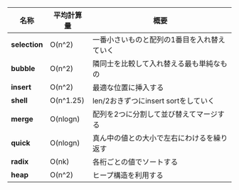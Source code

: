 |名称|平均計算量|概要|
|--- |---   |--- |
|**selection**|O(n^2)|一番小さいものと配列の1番目を入れ替えていく|
|**bubble**|O(n^2)|隣同士を比較して入れ替える最も単純なもの|
|**insert**|O(n^2)|最適な位置に挿入する|
|**shell**|O(n^1.25)|len/2おきずつにinsert sortをしていく|
|**merge**|O(nlogn)|配列を2つに分割して並び替えてマージする|
|**quick**|O(nlogn)|真ん中の値との大小で左右にわけるを繰り返す|
|**radix**|O(nk)|各桁ごとの値でソートする|
|**heap**|O(n^2)|ヒープ構造を利用する|


